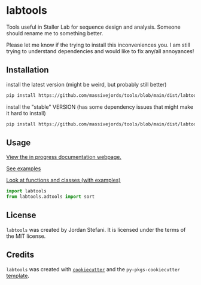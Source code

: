 # labtools

Tools useful in Staller Lab for sequence design and analysis. Someone should rename me to something better.

Please let me know if the trying to install this inconveniences you. I am still trying to understand dependencies and would like to fix any/all annoyances!

## Installation


install the latest version (might be weird, but probably still better)

```bash 
pip install https://github.com/massivejords/tools/blob/main/dist/labtools-0.1.2-py3-none-any.whl?raw=true
```

install the "stable" VERSION (has some dependency issues that might make it hard to install)

```bash 
pip install https://github.com/massivejords/tools/blob/main/dist/labtools-0.0.3-py3-none-any.whl?raw=true
```

## Usage

[View the in progress documentation webpage.](https://massivejords.github.io/tools/docs/_build/html/index.html)

[See examples](https://massivejords.github.io/tools/docs/_build/html/example.html)

[Look at functions and classes (with examples)](https://massivejords.github.io/tools/docs/_build/html/autoapi/index.html)

```python
import labtools
from labtools.adtools import sort
```

## License

`labtools` was created by Jordan Stefani. It is licensed under the terms of the MIT license.


## Credits

`labtools` was created with [`cookiecutter`](https://cookiecutter.readthedocs.io/en/latest/) and the `py-pkgs-cookiecutter` [template](https://github.com/py-pkgs/py-pkgs-cookiecutter).
